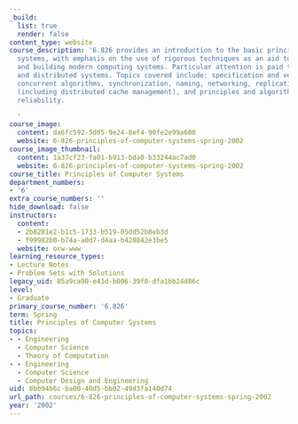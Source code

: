 ```yaml
---
_build:
  list: true
  render: false
content_type: website
course_description: '6.826 provides an introduction to the basic principles of computer
  systems, with emphasis on the use of rigorous techniques as an aid to understanding
  and building modern computing systems. Particular attention is paid to concurrent
  and distributed systems. Topics covered include: specification and verification,
  concurrent algorithms, synchronization, naming, networking, replication techniques
  (including distributed cache management), and principles and algorithms for achieving
  reliability.

  '
course_image:
  content: da6fc592-5d05-9e24-8ef4-90fe2e99a608
  website: 6-826-principles-of-computer-systems-spring-2002
course_image_thumbnail:
  content: 1a37cf23-fa01-b913-bda0-b33244ac7ad0
  website: 6-826-principles-of-computer-systems-spring-2002
course_title: Principles of Computer Systems
department_numbers:
- '6'
extra_course_numbers: ''
hide_download: false
instructors:
  content:
  - 2b8281e2-b1c5-1733-b519-05dd52b8eb3d
  - f99982b0-b74a-a0d7-d4aa-b428842e3be5
  website: ocw-www
learning_resource_types:
- Lecture Notes
- Problem Sets with Solutions
legacy_uid: 85a9ca90-e41d-b006-39f0-dfa1bb24d86c
level:
- Graduate
primary_course_number: '6.826'
term: Spring
title: Principles of Computer Systems
topics:
- - Engineering
  - Computer Science
  - Theory of Computation
- - Engineering
  - Computer Science
  - Computer Design and Engineering
uid: 8bb94b6c-ba00-40d5-bb02-49d3fa140d74
url_path: courses/6-826-principles-of-computer-systems-spring-2002
year: '2002'
---
```

